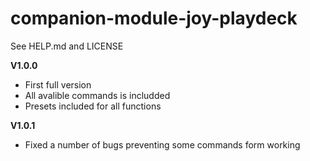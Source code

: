 # companion-module-joy-playdeck
See HELP.md and LICENSE

**V1.0.0**
* First full version
* All avalible commands is includded
* Presets included for all functions

**V1.0.1**
* Fixed a number of bugs preventing some commands form working
